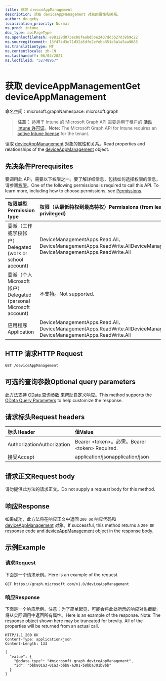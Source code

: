 ```yaml
---
title: 获取 deviceAppManagement
description: 读取 deviceAppManagement 对象的属性和关系。
author: dougeby
localization_priority: Normal
ms.prod: intune
doc_type: apiPageType
ms.openlocfilehash: e98129d073ec88feebd5be2407dd3b27d39b9c22
ms.sourcegitcommit: 13f474d3e71d32a5dfe2efebb351e3a1a5aa9685
ms.translationtype: MT
ms.contentlocale: zh-CN
ms.lasthandoff: 06/04/2021
ms.locfileid: "52748967"
---
```

# <a name="get-deviceappmanagement"></a><span data-ttu-id="bb0d0-103">获取 deviceAppManagement</span><span class="sxs-lookup"><span data-stu-id="bb0d0-103">Get deviceAppManagement</span></span>

<span data-ttu-id="bb0d0-104">命名空间：microsoft.graph</span><span class="sxs-lookup"><span data-stu-id="bb0d0-104">Namespace: microsoft.graph</span></span>

> <span data-ttu-id="bb0d0-105">**注意：** 适用于 Intune 的 Microsoft Graph API 需要适用于租户的 [活动 Intune 许可证](https://go.microsoft.com/fwlink/?linkid=839381)。</span><span class="sxs-lookup"><span data-stu-id="bb0d0-105">**Note:** The Microsoft Graph API for Intune requires an [active Intune license](https://go.microsoft.com/fwlink/?linkid=839381) for the tenant.</span></span>

<span data-ttu-id="bb0d0-106">读取 [deviceAppManagement](../resources/intune-partnerintegration-deviceappmanagement.md) 对象的属性和关系。</span><span class="sxs-lookup"><span data-stu-id="bb0d0-106">Read properties and relationships of the [deviceAppManagement](../resources/intune-partnerintegration-deviceappmanagement.md) object.</span></span>

## <a name="prerequisites"></a><span data-ttu-id="bb0d0-107">先决条件</span><span class="sxs-lookup"><span data-stu-id="bb0d0-107">Prerequisites</span></span>
<span data-ttu-id="bb0d0-p101">要调用此 API，需要以下权限之一。要了解详细信息，包括如何选择权限的信息，请参阅[权限](/graph/permissions-reference)。</span><span class="sxs-lookup"><span data-stu-id="bb0d0-p101">One of the following permissions is required to call this API. To learn more, including how to choose permissions, see [Permissions](/graph/permissions-reference).</span></span>

|<span data-ttu-id="bb0d0-110">权限类型</span><span class="sxs-lookup"><span data-stu-id="bb0d0-110">Permission type</span></span>|<span data-ttu-id="bb0d0-111">权限（从最低特权到最高特权）</span><span class="sxs-lookup"><span data-stu-id="bb0d0-111">Permissions (from least to most privileged)</span></span>|
|:---|:---|
|<span data-ttu-id="bb0d0-112">委派（工作或学校帐户）</span><span class="sxs-lookup"><span data-stu-id="bb0d0-112">Delegated (work or school account)</span></span>|<span data-ttu-id="bb0d0-113">DeviceManagementApps.Read.All、DeviceManagementApps.ReadWrite.All</span><span class="sxs-lookup"><span data-stu-id="bb0d0-113">DeviceManagementApps.Read.All, DeviceManagementApps.ReadWrite.All</span></span>|
|<span data-ttu-id="bb0d0-114">委派（个人 Microsoft 帐户）</span><span class="sxs-lookup"><span data-stu-id="bb0d0-114">Delegated (personal Microsoft account)</span></span>|<span data-ttu-id="bb0d0-115">不支持。</span><span class="sxs-lookup"><span data-stu-id="bb0d0-115">Not supported.</span></span>|
|<span data-ttu-id="bb0d0-116">应用程序</span><span class="sxs-lookup"><span data-stu-id="bb0d0-116">Application</span></span>|<span data-ttu-id="bb0d0-117">DeviceManagementApps.Read.All、DeviceManagementApps.ReadWrite.All</span><span class="sxs-lookup"><span data-stu-id="bb0d0-117">DeviceManagementApps.Read.All, DeviceManagementApps.ReadWrite.All</span></span>|

## <a name="http-request"></a><span data-ttu-id="bb0d0-118">HTTP 请求</span><span class="sxs-lookup"><span data-stu-id="bb0d0-118">HTTP Request</span></span>
<!-- {
  "blockType": "ignored"
}
-->
``` http
GET /deviceAppManagement
```

## <a name="optional-query-parameters"></a><span data-ttu-id="bb0d0-119">可选的查询参数</span><span class="sxs-lookup"><span data-stu-id="bb0d0-119">Optional query parameters</span></span>
<span data-ttu-id="bb0d0-120">此方法支持 [OData 查询参数](/graph/query-parameters) 来帮助自定义响应。</span><span class="sxs-lookup"><span data-stu-id="bb0d0-120">This method supports the [OData Query Parameters](/graph/query-parameters) to help customize the response.</span></span>

## <a name="request-headers"></a><span data-ttu-id="bb0d0-121">请求标头</span><span class="sxs-lookup"><span data-stu-id="bb0d0-121">Request headers</span></span>
|<span data-ttu-id="bb0d0-122">标头</span><span class="sxs-lookup"><span data-stu-id="bb0d0-122">Header</span></span>|<span data-ttu-id="bb0d0-123">值</span><span class="sxs-lookup"><span data-stu-id="bb0d0-123">Value</span></span>|
|:---|:---|
|<span data-ttu-id="bb0d0-124">Authorization</span><span class="sxs-lookup"><span data-stu-id="bb0d0-124">Authorization</span></span>|<span data-ttu-id="bb0d0-125">Bearer &lt;token&gt;。必需。</span><span class="sxs-lookup"><span data-stu-id="bb0d0-125">Bearer &lt;token&gt; Required.</span></span>|
|<span data-ttu-id="bb0d0-126">接受</span><span class="sxs-lookup"><span data-stu-id="bb0d0-126">Accept</span></span>|<span data-ttu-id="bb0d0-127">application/json</span><span class="sxs-lookup"><span data-stu-id="bb0d0-127">application/json</span></span>|

## <a name="request-body"></a><span data-ttu-id="bb0d0-128">请求正文</span><span class="sxs-lookup"><span data-stu-id="bb0d0-128">Request body</span></span>
<span data-ttu-id="bb0d0-129">请勿提供此方法的请求正文。</span><span class="sxs-lookup"><span data-stu-id="bb0d0-129">Do not supply a request body for this method.</span></span>

## <a name="response"></a><span data-ttu-id="bb0d0-130">响应</span><span class="sxs-lookup"><span data-stu-id="bb0d0-130">Response</span></span>
<span data-ttu-id="bb0d0-131">如果成功，此方法将在响应正文中返回 `200 OK` 响应代码和 [deviceAppManagement](../resources/intune-partnerintegration-deviceappmanagement.md) 对象。</span><span class="sxs-lookup"><span data-stu-id="bb0d0-131">If successful, this method returns a `200 OK` response code and [deviceAppManagement](../resources/intune-partnerintegration-deviceappmanagement.md) object in the response body.</span></span>

## <a name="example"></a><span data-ttu-id="bb0d0-132">示例</span><span class="sxs-lookup"><span data-stu-id="bb0d0-132">Example</span></span>

### <a name="request"></a><span data-ttu-id="bb0d0-133">请求</span><span class="sxs-lookup"><span data-stu-id="bb0d0-133">Request</span></span>
<span data-ttu-id="bb0d0-134">下面是一个请求示例。</span><span class="sxs-lookup"><span data-stu-id="bb0d0-134">Here is an example of the request.</span></span>
``` http
GET https://graph.microsoft.com/v1.0/deviceAppManagement
```

### <a name="response"></a><span data-ttu-id="bb0d0-135">响应</span><span class="sxs-lookup"><span data-stu-id="bb0d0-135">Response</span></span>
<span data-ttu-id="bb0d0-p102">下面是一个响应示例。注意：为了简单起见，可能会将此处所示的响应对象截断。将从实际调用中返回所有属性。</span><span class="sxs-lookup"><span data-stu-id="bb0d0-p102">Here is an example of the response. Note: The response object shown here may be truncated for brevity. All of the properties will be returned from an actual call.</span></span>
``` http
HTTP/1.1 200 OK
Content-Type: application/json
Content-Length: 133

{
  "value": {
    "@odata.type": "#microsoft.graph.deviceAppManagement",
    "id": "bbb801a3-01a3-bbb8-a301-b8bba301b8bb"
  }
}
```




